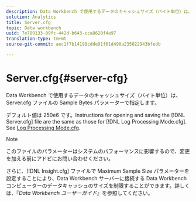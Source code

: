 ```yaml
---
description: Data Workbench で使用するデータのキャッシュサイズ（バイト単位）は、Server.cfg ファイルの Sample Bytes パラメーターで指定します。
solution: Analytics
title: Server.cfg
topic: Data workbench
uuid: 7e789133-09fc-442d-b643-cca8620f4a97
translation-type: tm+mt
source-git-commit: aec1f7b14198cdde91f61d490a235022943bfedb

---
```



# Server.cfg{#server-cfg}

Data Workbench で使用するデータのキャッシュサイズ（バイト単位）は、Server.cfg ファイルの Sample Bytes パラメーターで指定します。

デフォルト値は 250e6 です。Instructions for opening and saving the [!DNL Server.cfg] file are the same as those for [!DNL Log Processing Mode.cfg]. See [Log Processing Mode.cfg](../../../home/c-dataset-const-proc/c-add-config-files/t-log-proc-mode.md#task-e530907cb34f488182afe625e6d9e44a).

>[!NOTE]
>
>このファイルのパラメーターはシステムのパフォーマンスに影響するので、変更を加える前にアドビにお問い合わせください。

さらに、[!DNL Insight.cfg] ファイルで Maximum Sample Size パラメーターを設定することにより、Data Workbench サーバーに接続する Data Workbench コンピューターのデータキャッシュのサイズを制限することができます。詳しくは、『*Data Workbench ユーザーガイド*』を参照してください。
